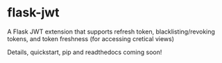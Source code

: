 # flask-jwt

A Flask JWT extension that supports refresh token, blacklisting/revoking tokens, and token freshness (for accessing cretical views)

Details, quickstart, pip and readthedocs coming soon!
